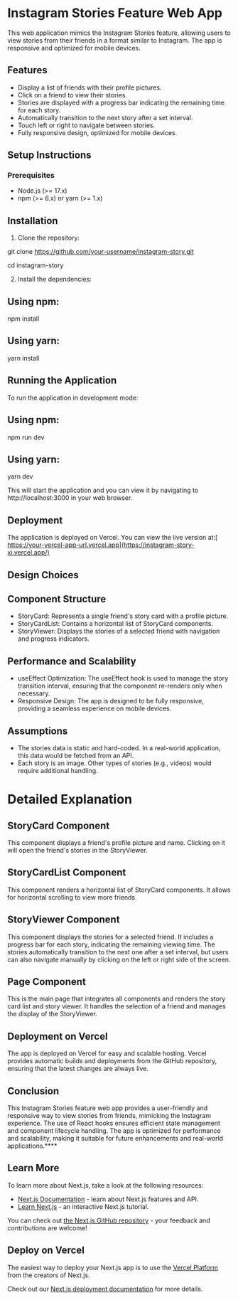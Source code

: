 # Instagram Stories Feature Web App

 This web application mimics the Instagram Stories feature, allowing users to view stories from their friends in a format similar to Instagram. The app is responsive and optimized for mobile devices.

## Features
- Display a list of friends with their profile pictures.
- Click on a friend to view their stories.
- Stories are displayed with a progress bar indicating the remaining time for each story.
- Automatically transition to the next story after a set interval.
- Touch left or right to navigate between stories.
- Fully responsive design, optimized for mobile devices.

## Setup Instructions
### Prerequisites

- Node.js (>= 17.x)
- npm (>= 6.x) or yarn (>= 1.x)

## Installation

1. Clone the repository:

git clone https://github.com/your-username/instagram-story.git

cd instagram-story

2. Install the dependencies:

## Using npm:
npm install

## Using yarn:
yarn install

## Running the Application
To run the application in development mode:

## Using npm:
npm run dev

## Using yarn:
yarn dev

This will start the application and you can view it by navigating to http://localhost:3000 in your web browser.

## Deployment
The application is deployed on Vercel. You can view the live version at:[ https://your-vercel-app-url.vercel.app](https://instagram-story-xi.vercel.app/)

## Design Choices

## Component Structure
- StoryCard: Represents a single friend's story card with a profile picture.
- StoryCardList: Contains a horizontal list of StoryCard components.
- StoryViewer: Displays the stories of a selected friend with navigation and progress indicators.
  
## Performance and Scalability
- useEffect Optimization: The useEffect hook is used to manage the story transition interval, ensuring that the component re-renders only when necessary.
- Responsive Design: The app is designed to be fully responsive, providing a seamless experience on mobile devices.
## Assumptions
- The stories data is static and hard-coded. In a real-world application, this data would be fetched from an API.
- Each story is an image. Other types of stories (e.g., videos) would require additional handling.

  
# Detailed Explanation

## StoryCard Component
This component displays a friend's profile picture and name. Clicking on it will open the friend's stories in the StoryViewer.

## StoryCardList Component
This component renders a horizontal list of StoryCard components. It allows for horizontal scrolling to view more friends.

## StoryViewer Component
This component displays the stories for a selected friend. It includes a progress bar for each story, indicating the remaining viewing time. The stories automatically transition to the next one after a set interval, but users can also navigate manually by clicking on the left or right side of the screen.

## Page Component
This is the main page that integrates all components and renders the story card list and story viewer. It handles the selection of a friend and manages the display of the StoryViewer.

## Deployment on Vercel
The app is deployed on Vercel for easy and scalable hosting. Vercel provides automatic builds and deployments from the GitHub repository, ensuring that the latest changes are always live.

## Conclusion
This Instagram Stories feature web app provides a user-friendly and responsive way to view stories from friends, mimicking the Instagram experience. The use of React hooks ensures efficient state management and component lifecycle handling. The app is optimized for performance and scalability, making it suitable for future enhancements and real-world applications.****

## Learn More

To learn more about Next.js, take a look at the following resources:

- [Next.js Documentation](https://nextjs.org/docs) - learn about Next.js features and API.
- [Learn Next.js](https://nextjs.org/learn) - an interactive Next.js tutorial.

You can check out [the Next.js GitHub repository](https://github.com/vercel/next.js/) - your feedback and contributions are welcome!

## Deploy on Vercel

The easiest way to deploy your Next.js app is to use the [Vercel Platform](https://vercel.com/new?utm_medium=default-template&filter=next.js&utm_source=create-next-app&utm_campaign=create-next-app-readme) from the creators of Next.js.

Check out our [Next.js deployment documentation](https://nextjs.org/docs/deployment) for more details.
